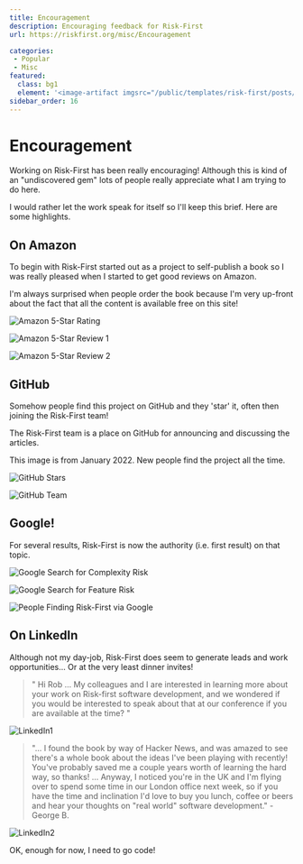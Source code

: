 ```yaml
---
title: Encouragement
description: Encouraging feedback for Risk-First
url: https://riskfirst.org/misc/Encouragement

categories:  
 - Popular
 - Misc
featured: 
  class: bg1
  element: '<image-artifact imgsrc="/public/templates/risk-first/posts/thumbs-up.svg">Encouragement</image-artifact>'
sidebar_order: 16
---
```


# Encouragement 

Working on Risk-First has been really encouraging!  Although this is kind of an "undiscovered gem" lots of people really 
appreciate what I am trying to do here.  

I would rather let the work speak for itself so I'll keep this brief.  Here are some highlights.

## On Amazon

To begin with Risk-First started out as a project to self-publish a book so I was really pleased when I started to get good reviews on Amazon.   

I'm always surprised when people order the book because I'm very up-front about the fact that all the content is available free on this site!

![Amazon 5-Star Rating](/img/misc/endorsements/amazon1.png)

![Amazon 5-Star Review 1](/img/misc/endorsements/amazon2.png)

![Amazon 5-Star Review 2](/img/misc/endorsements/amazon3.png)

## GitHub

Somehow people find this project on GitHub and they 'star' it, often then joining the Risk-First team!  

The Risk-First team is a place on GitHub for announcing and discussing the articles.  

This image is from January 2022.  New people find the project all the time. 

![GitHub Stars](/img/misc/endorsements/github1.png)

![GitHub Team](/img/misc/endorsements/github2.png)

## Google!

For several results, Risk-First is now the authority (i.e. first result) on that topic.  

![Google Search for Complexity Risk](/img/misc/endorsements/google1.png)

![Google Search for Feature Risk](/img/misc/endorsements/google2.png)

![People Finding Risk-First via Google](/img/misc/endorsements/google3.png)

## On LinkedIn

Although not my day-job, Risk-First does seem to generate leads and work opportunities...  Or at the very least dinner invites!  

> " Hi Rob ... My colleagues and I are interested in learning more about your work on Risk-first software development, and we wondered if you would be interested to speak about that at our conference if you are available at the time? "

 

![LinkedIn1](/img/misc/endorsements/linkedIn1.png)

> "... I found the book by way of Hacker News, and was amazed to see there's a whole book about the ideas I've been playing with recently! You've probably saved me a couple years worth of learning the hard way, so thanks!  ... Anyway, I noticed you're in the UK and I'm flying over to spend some time in our London office next week, so if you have the time and inclination I'd love to buy you lunch, coffee or beers and hear your thoughts on "real world" software development."  - George B.

![LinkedIn2](/img/misc/endorsements/linkedin2.png)

OK, enough for now, I need to go code! 
